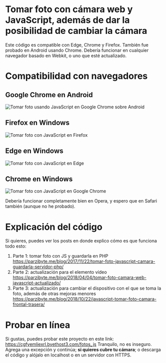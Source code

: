 # Tomar foto con cámara web y JavaScript, además de dar la posibilidad de cambiar la cámara 
Este código es compatible con Edge, Chrome y Firefox. También fue probado en Android usando Chrome. Debería funcionar en cualquier navegador basado en Webkit, o uno que esté actualizado.

# Compatibilidad con navegadores
## Google Chrome en Android
![Tomar foto usando JavaScript  en Google Chrome sobre Android](https://i1.wp.com/parzibyte.me/blog/wp-content/uploads/2018/10/Tomar-foto-con-c%C3%A1mara-trasera.jpg?w=720&ssl=1)

## Firefox en Windows
![Tomar foto con JavaScript en Firefox](https://i0.wp.com/parzibyte.me/blog/wp-content/uploads/2018/10/Firefox.png?w=717&ssl=1)

## Edge en Windows
![Tomar foto con JavaScript en Edge](https://i1.wp.com/parzibyte.me/blog/wp-content/uploads/2018/10/Edge.png?w=659&ssl=1)

## Chrome en Windows
![Tomar foto con JavaScript en Google Chrome](https://i0.wp.com/parzibyte.me/blog/wp-content/uploads/2018/10/Chrome.png?w=652&ssl=1)

Debería funcionar completamente bien en Opera, y espero que en Safari también (aunque no he probado).

# Explicación del código
Si quieres, puedes ver los posts en donde explico cómo es que funciona todo esto:

 1. Parte 1: tomar foto con JS y guardarla en PHP
    https://parzibyte.me/blog/2017/11/22/tomar-foto-javascript-camara-guardarla-servidor-php/
2.    Parte 2: actualización para el elemento vídeo
    https://parzibyte.me/blog/2018/04/04/tomar-foto-camara-web-javascript-actualizado/
3.    Parte 3: actualización para cambiar el dispositivo con el que se toma la foto, además de otras
    mejoras menores
    https://parzibyte.me/blog/2018/10/22/javascript-tomar-foto-camara-frontal-trasera/

# Probar en línea
  
Si gustas, puedes probar este proyecto en este link:
https://cgfyemliexrl.byethost3.com/fotos_js
Tranquilo, no es inseguro. Agrega una excepción y continúa; **si quieres cubre tu cámara**; o descarga el código y alójalo en localhost o en un servidor con HTTPS.